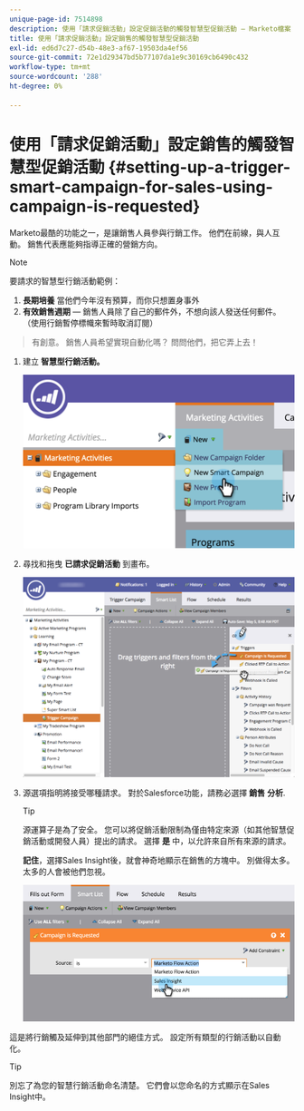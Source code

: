 ```yaml
---
unique-page-id: 7514898
description: 使用「請求促銷活動」設定促銷活動的觸發智慧型促銷活動 — Marketo檔案 — 產品檔案
title: 使用「請求促銷活動」設定銷售的觸發智慧型促銷活動
exl-id: ed6d7c27-d54b-48e3-af67-19503da4ef56
source-git-commit: 72e1d29347bd5b77107da1e9c30169cb6490c432
workflow-type: tm+mt
source-wordcount: '288'
ht-degree: 0%

---
```


# 使用「請求促銷活動」設定銷售的觸發智慧型促銷活動 {#setting-up-a-trigger-smart-campaign-for-sales-using-campaign-is-requested}

Marketo最酷的功能之一，是讓銷售人員參與行銷工作。 他們在前線，與人互動。 銷售代表應能夠指導正確的營銷方向。

>[!NOTE]
>
>要請求的智慧型行銷活動範例：
>
>1. **長期培養** 當他們今年沒有預算，而你只想置身事外
>1. **有效銷售週期**  — 銷售人員除了自己的郵件外，不想向該人發送任何郵件。 （使用行銷暫停標幟來暫時取消訂閱）

>
>有創意。 銷售人員希望實現自動化嗎？ 問問他們，把它弄上去！

1. 建立 **智慧型行銷活動。**

   ![](assets/image2015-5-20-16-3a3-3a25.png)

1. 尋找和拖曳 **已請求促銷活動** 到畫布。

   ![](assets/campaignfilterdrag.png)

1. 源選項指明將接受哪種請求。 對於Salesforce功能，請務必選擇 **銷售** **分析**.

   >[!TIP]
   >
   >源運算子是為了安全。 您可以將促銷活動限制為僅由特定來源（如其他智慧促銷活動或開發人員）提出的請求。 選擇 **是** 中，以允許來自所有來源的請求。
   >
   >**記住**，選擇Sales Insight後，就會神奇地顯示在銷售的方塊中。 別做得太多。 太多的人會被他們忽視。

   ![](assets/image2015-5-20-17-3a56-3a56.png)

這是將行銷觸及延伸到其他部門的絕佳方式。 設定所有類型的行銷活動以自動化。

>[!TIP]
>
>別忘了為您的智慧行銷活動命名清楚。 它們會以您命名的方式顯示在Sales Insight中。
